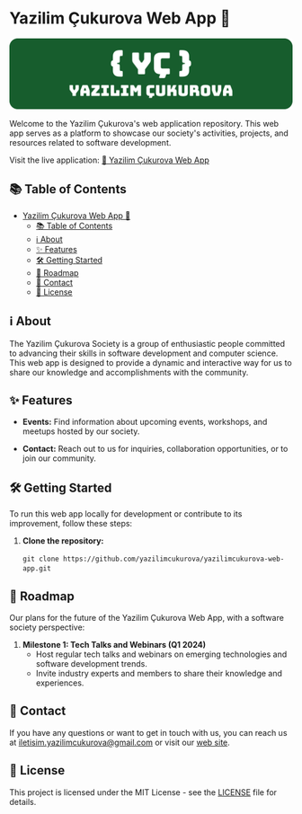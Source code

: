 # Yazilim Çukurova Web App 🚀

![Yazılım Çukurova Banner](banner.png)

Welcome to the Yazilim Çukurova's web application repository. This web app serves as a platform to showcase our society's activities, projects, and resources related to software development.

Visit the live application: [🔗 Yazilim Çukurova Web App](https://www.yazilimcukurova.com)

## 📚 Table of Contents

- [Yazilim Çukurova Web App 🚀](#yazilim-çukurova-web-app-)
  - [📚 Table of Contents](#-table-of-contents)
  - [ℹ️ About](#ℹ️-about)
  - [✨ Features](#-features)
  - [🛠️ Getting Started](#️-getting-started)
  - [🚀 Roadmap](#-roadmap)
  - [📧 Contact](#-contact)
  - [📄 License](#-license)

## ℹ️ About

The Yazilim Çukurova Society is a group of enthusiastic people committed to advancing their skills in software development and computer science. This web app is designed to provide a dynamic and interactive way for us to share our knowledge and accomplishments with the community.

## ✨ Features

- **Events:** Find information about upcoming events, workshops, and meetups hosted by our society.

- **Contact:** Reach out to us for inquiries, collaboration opportunities, or to join our community.

## 🛠️ Getting Started

To run this web app locally for development or contribute to its improvement, follow these steps:

1. **Clone the repository:**

   ```git clone https://github.com/yazilimcukurova/yazilimcukurova-web-app.git```

## 🚀 Roadmap

Our plans for the future of the Yazilim Çukurova Web App, with a software society perspective:

1. **Milestone 1: Tech Talks and Webinars (Q1 2024)**
   - Host regular tech talks and webinars on emerging technologies and software development trends.
   - Invite industry experts and members to share their knowledge and experiences.

## 📧 Contact

If you have any questions or want to get in touch with us, you can reach us at [iletisim.yazilimcukurova@gmail.com](mailto:iletisim.yazilimcukurova@gmail.com) or visit our [web site](https://www.yazilimcukurova.com).

## 📄 License

This project is licensed under the MIT License - see the [LICENSE](LICENSE) file for details.

